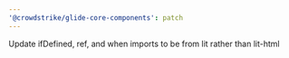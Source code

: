 ```yaml
---
'@crowdstrike/glide-core-components': patch
---
```


Update ifDefined, ref, and when imports to be from lit rather than lit-html
